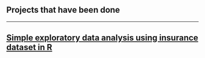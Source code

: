 ## Projects that have been done
---
[Simple exploratory data analysis using insurance dataset in R](https://rpubs.com/rafzarin/exlab2)
---

